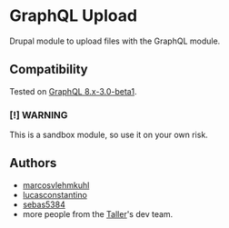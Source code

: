 # GraphQL Upload
Drupal module to upload files with the GraphQL module.

## Compatibility
Tested on [GraphQL 8.x-3.0-beta1](https://github.com/drupal-graphql/graphql/tree/8.x-3.0-beta1).

### [!] WARNING
This is a sandbox module, so use it on your own risk.

## Authors
- [marcosvlehmkuhl](https://github.com/marcosvlehmkuhl)
- [lucasconstantino](https://github.com/lucasconstantino)
- [sebas5384](https://github.com/sebas5384)
- more people from the [Taller](https://taller.net.br)'s dev team.
